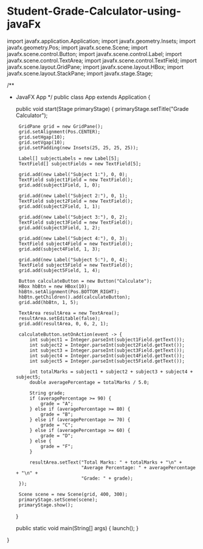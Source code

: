 # Student-Grade-Calculator-using-javaFx
import javafx.application.Application;
import javafx.geometry.Insets;
import javafx.geometry.Pos;
import javafx.scene.Scene;
import javafx.scene.control.Button;
import javafx.scene.control.Label;
import javafx.scene.control.TextArea;
import javafx.scene.control.TextField;
import javafx.scene.layout.GridPane;
import javafx.scene.layout.HBox;
import javafx.scene.layout.StackPane;
import javafx.stage.Stage;


/**
 * JavaFX App
 */
public class App extends Application {

     public void start(Stage primaryStage) {
        primaryStage.setTitle("Grade Calculator");

        GridPane grid = new GridPane();
        grid.setAlignment(Pos.CENTER);
        grid.setHgap(10);
        grid.setVgap(10);
        grid.setPadding(new Insets(25, 25, 25, 25));

        Label[] subjectLabels = new Label[5];
        TextField[] subjectFields = new TextField[5];

        grid.add(new Label("Subject 1:"), 0, 0);
        TextField subject1Field = new TextField();
        grid.add(subject1Field, 1, 0);

        grid.add(new Label("Subject 2:"), 0, 1);
        TextField subject2Field = new TextField();
        grid.add(subject2Field, 1, 1);

        grid.add(new Label("Subject 3:"), 0, 2);
        TextField subject3Field = new TextField();
        grid.add(subject3Field, 1, 2);

        grid.add(new Label("Subject 4:"), 0, 3);
        TextField subject4Field = new TextField();
        grid.add(subject4Field, 1, 3);

        grid.add(new Label("Subject 5:"), 0, 4);
        TextField subject5Field = new TextField();
        grid.add(subject5Field, 1, 4);

        Button calculateButton = new Button("Calculate");
        HBox hbBtn = new HBox(10);
        hbBtn.setAlignment(Pos.BOTTOM_RIGHT);
        hbBtn.getChildren().add(calculateButton);
        grid.add(hbBtn, 1, 5);

        TextArea resultArea = new TextArea();
        resultArea.setEditable(false);
        grid.add(resultArea, 0, 6, 2, 1);

        calculateButton.setOnAction(event -> {
            int subject1 = Integer.parseInt(subject1Field.getText());
            int subject2 = Integer.parseInt(subject2Field.getText());
            int subject3 = Integer.parseInt(subject3Field.getText());
            int subject4 = Integer.parseInt(subject4Field.getText());
            int subject5 = Integer.parseInt(subject5Field.getText());

            int totalMarks = subject1 + subject2 + subject3 + subject4 + subject5;
            double averagePercentage = totalMarks / 5.0;

            String grade;
            if (averagePercentage >= 90) {
                grade = "A";
            } else if (averagePercentage >= 80) {
                grade = "B";
            } else if (averagePercentage >= 70) {
                grade = "C";
            } else if (averagePercentage >= 60) {
                grade = "D";
            } else {
                grade = "F";
            }

            resultArea.setText("Total Marks: " + totalMarks + "\n" +
                               "Average Percentage: " + averagePercentage + "\n" +
                               "Grade: " + grade);
        });

        Scene scene = new Scene(grid, 400, 300);
        primaryStage.setScene(scene);
        primaryStage.show();
    }

    public static void main(String[] args) {
        launch();
    }

}
